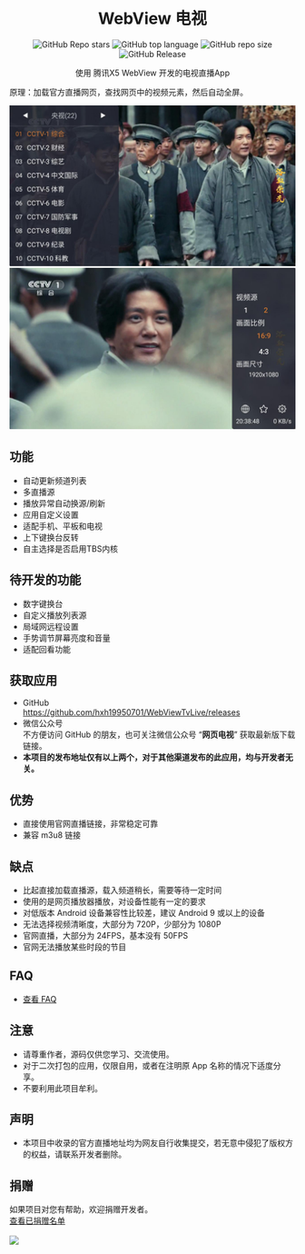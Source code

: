 <div align="center">
    <h1>WebView 电视</h1>
<div align="center">

![GitHub Repo stars](https://img.shields.io/github/stars/hxh19950701/WebViewTvLive)
![GitHub top language](https://img.shields.io/github/languages/top/hxh19950701/WebViewTvLive)
![GitHub repo size](https://img.shields.io/github/repo-size/hxh19950701/WebViewTvLive)
![GitHub Release](https://img.shields.io/github/v/release/hxh19950701/WebViewTvLive)


</div>
    <p>使用 腾讯X5 WebView 开发的电视直播App</p>
</div>
    <p>原理：加载官方直播网页，查找网页中的视频元素，然后自动全屏。</p>

    
<img src="./images/image_9.jpg"/>
<br/>
<img src="./images/image_10.jpg"/>


## 功能

- 自动更新频道列表
- 多直播源
- 播放异常自动换源/刷新
- 应用自定义设置
- 适配手机、平板和电视
- 上下键换台反转
- 自主选择是否启用TBS内核

## 待开发的功能
- 数字键换台
- 自定义播放列表源
- 局域网远程设置
- 手势调节屏幕亮度和音量
- 适配回看功能

## 获取应用
- GitHub <br>
https://github.com/hxh19950701/WebViewTvLive/releases <br>
- 微信公众号 <br>
不方便访问 GitHub 的朋友，也可关注微信公众号 “**网页电视**” 获取最新版下载链接。 <br>
- **本项目的发布地址仅有以上两个，对于其他渠道发布的此应用，均与开发者无关。**<br>

## 优势

- 直接使用官网直播链接，非常稳定可靠
- 兼容 m3u8 链接

## 缺点

- 比起直接加载直播源，载入频道稍长，需要等待一定时间
- 使用的是网页播放器播放，对设备性能有一定的要求
- 对低版本 Android 设备兼容性比较差，建议 Android 9 或以上的设备
- 无法选择视频清晰度，大部分为 720P，少部分为 1080P
- 官网直播，大部分为 24FPS，基本没有 50FPS
- 官网无法播放某些时段的节目

## FAQ

- [查看 FAQ](FAQ.md)

## 注意
- 请尊重作者，源码仅供您学习、交流使用。<br/>
- 对于二次打包的应用，仅限自用，或者在注明原 App 名称的情况下适度分享。<br/>
- 不要利用此项目牟利。<br/>

## 声明
- 本项目中收录的官方直播地址均为网友自行收集提交，若无意中侵犯了版权方的权益，请联系开发者删除。<br/>

## 捐赠
如果项目对您有帮助，欢迎捐赠开发者。<br/>
<a href="DonationList.md">查看已捐赠名单</a>
<br/>
<br/>
<img src="./images/image_5.png"/>